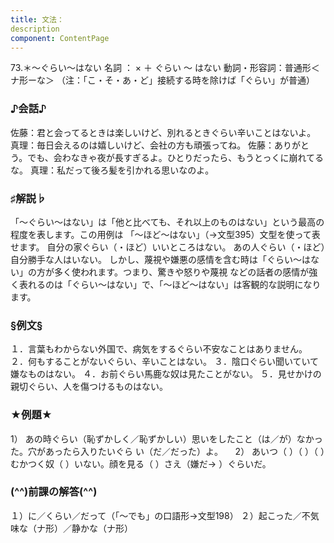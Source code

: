 ```yaml
---
title: 文法：
description
component: ContentPage
---
```



73.＊～ぐらい～はない
名詞 ： × ＋ ぐらい ～ はない
動詞・形容詞：普通形＜ナ形ーな＞
（注：「こ・そ・あ・ど」接続する時を除けば「ぐらい」が普通）
### ♪会話♪
佐藤：君と会ってるときは楽しいけど、別れるときぐらい辛いことはないよ。 真理：毎日会えるのは嬉しいけど、会社の方も頑張ってね。 佐藤：ありがとう。でも、会わなきゃ夜が長すぎるよ。ひとりだったら、もうとっくに崩れてるな。 真理：私だって後ろ髪を引かれる思いなのよ。
### ♯解説♭
「～ぐらい～はない」は「他と比べても、それ以上のものはない」という最高の程度を表します。この用例は 「～ほど～はない」（→文型395）文型を使って表せます。
自分の家ぐらい（・ほど）いいところはない。 あの人ぐらい（・ほど）自分勝手な人はいない。
しかし、蔑視や嫌悪の感情を含む時は「ぐらい～はない」の方が多く使われます。つまり、驚きや怒りや蔑視 などの話者の感情が強く表れるのは「ぐらい～はない」で、「～ほど～はない」は客観的な説明になります。
### §例文§
１．言葉もわからない外国で、病気をするぐらい不安なことはありません。
２．何もすることがないぐらい、辛いことはない。
３．陰口ぐらい聞いていて嫌なものはない。
４．お前ぐらい馬鹿な奴は見たことがない。
５．見せかけの親切ぐらい、人を傷つけるものはない。
### ★例題★
1） あの時ぐらい（恥ずかしく／恥ずかしい）思いをしたこと（は／が）なかった。穴があったら入りたいぐら
い（だ／だった）よ。    
2） あいつ（ ）（ ）（ ）むかつく奴（ ）いない。顔を見る（ ）さえ（嫌だ→ ）ぐらいだ。
### (^^)前課の解答(^^)
１）に／くらい／だって（「～でも」の口語形→文型198）
２）起こった／不気味な（ナ形）／静かな（ナ形）
